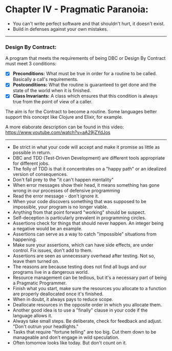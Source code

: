 # Chapter IV - Pragmatic Paranoia:

- You can't write perfect software and that shouldn't hurt, it doesn't exist.
- Build in defenses against your own mistakes.

---

### Design By Contract:

A program that meets the requirements of being DBC or Design By Contract must meet 3 conditions:

- [x] **Preconditions:** What must be true in order for a routine to be called. Basically a call's requirements.
- [x] **Postconditions:** What the routine is guaranteed to get done and the state of the world when it is finished.
- [x] **Class Invariants:** A class which ensures that this condition is always true from the point of view of a caller.

The aim is for the Contract to become a routine. Some languages better support this concept like Clojure and Elixir, for example.

A more elaborate description can be found in this video: https://www.youtube.com/watch?v=aA29jZYdJos

---

- Be strict in what your code will accept and make it promise as little as possible in return.
- DBC and TDD (Test-Driven Development) are different tools appropriate for different jobs.
- The folly of TDD is that it concentrates on a "happy path" or an idealized version of consequences.
- Don't fall prey to the "it can't happen mentality"
- When error messages show their head, it means something has gone wrong in our processes of defensive programming
- Read the error message - don't ignore it.
- When your code discovers something that was supposed to be impossible, your program is no longer viable.
- Anything from that point forward "working" should be suspect.
- Self-deception is particularly prevalent in programming circles.
- Assertions check for things that should never happen. An integer being a negative would be an example.
- Assertions can serve as a way to catch "impossible" situations from happening.
- Make sure your assertions, which can have side effects, are under control. Fix issues, don't add to them.
- Assertions are seen as unnecessary overhead after testing. Not so, leave them turned on.
- The reasons are because testing does not find all bugs and our programs live in a dangerous world.
- Resource management can be tedious, but it's a necessary part of being a Pragmatic Programmer.
- Finish what you start, make sure the resources you allocate to a function are properly deallocated once it's finished.
- When in doubt, it always pays to reduce scope.
- Deallocate resources in the opposite order in which you allocate them.
- Another good idea is to use a "finally" clause in your code if the language allows it.
- Always take small steps. Be deliberate, check for feedback and adjust. "Don't outrun your headlights."
- Tasks that require "fortune telling" are too big. Cut them down to be manageable and don't engage in wild speculation.
- Often tomorrow looks like today. But don't count on it.
